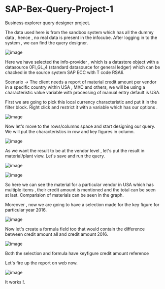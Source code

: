 # SAP-Bex-Query-Project-1

Business explorer query designer project. 

The data used here is from the sandbox system which has all the dummy data , hence , no real data is present in the infocube.
After logging in to the system , we can find the query designer.

![image](https://user-images.githubusercontent.com/94862735/204220976-f92bd53c-34ff-4d25-be3f-d9a39d63ffdb.png)

Here we have selected the info-provider , which is a datastore object with a datasource 0FI_GL_4 (standard datasource for general ledger) which can be chacked in the source system SAP
ECC with T code RSA6.

Scenario -> The client needs a report of material credit amount per vendor in a specific country within USA , MXC and others, we will be using a 
characteristic value variable with processing of manual entry default is USA.

First we are going to pick this local currency characteristic and put it in the filter block.
Right click and restrict it with a variable which has our options .

![image](https://user-images.githubusercontent.com/94862735/204222807-e8ff113d-e7b5-41fc-8833-8ba8a513d1cd.png)

Now let's move to the rows/columns space and start designing our query.
We will put the characteristics in row and key figures in column.

![image](https://user-images.githubusercontent.com/94862735/204223333-599ac916-8939-471e-8a72-17cea07c9bc9.png)

As we want the result to be at the vendor level , let's put the result in material/plant view.
Let's save and run the query.

![image](https://user-images.githubusercontent.com/94862735/204224053-f28deace-d9c3-4120-899e-a273c69ff10a.png)

![image](https://user-images.githubusercontent.com/94862735/204224215-9d382e77-97e3-43a9-8139-9ce2be39fb0d.png)

So here we can see the material for a particular vendor in USA which has multiple items , their credit amount is mentioned 
and the total can be seen at last. Comparision of materials can be seen in the graph.

Moreover , now we are going to have a selection made for the key figure for particular year 2016.

![image](https://user-images.githubusercontent.com/94862735/204483517-e0f399e9-878d-443d-92be-3632d25f8325.png)

Now let's create a formula field too that would contain the difference between credit amount all and credit amount 2016.

![image](https://user-images.githubusercontent.com/94862735/204484054-8ddba94f-6757-4ac3-a2ee-c211eb9374c1.png)

Both the selection and formula have keyfigure credit amount reference

Let's fire up the report on web now.

![image](https://user-images.githubusercontent.com/94862735/204485430-2092ca28-067f-4b1b-88cc-5c7b308802e5.png)

It works !.


